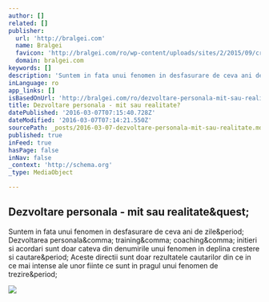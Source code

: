```yaml
---
author: []
related: []
publisher:
  url: 'http://bralgei.com'
  name: Bralgei
  favicon: 'http://bralgei.com/ro/wp-content/uploads/sites/2/2015/09/cropped-bralgei-192x192.jpg'
  domain: bralgei.com
keywords: []
description: 'Suntem in fata unui fenomen in desfasurare de ceva ani de zile. Dezvoltarea personala, training, coaching, initieri si acordari sunt doar cateva din denumirile unui fenomen in deplina crestere si cautare. Aceste directii sunt doar rezultatele cautarilor din ce in ce mai intense ale unor fiinte ce sunt in pragul unui fenomen de trezire.'
inLanguage: ro
app_links: []
isBasedOnUrl: 'http://bralgei.com/ro/dezvoltare-personala-mit-sau-realitate/'
title: Dezvoltare personala - mit sau realitate?
datePublished: '2016-03-07T07:15:40.728Z'
dateModified: '2016-03-07T07:14:21.550Z'
sourcePath: _posts/2016-03-07-dezvoltare-personala-mit-sau-realitate.md
published: true
inFeed: true
hasPage: false
inNav: false
_context: 'http://schema.org'
_type: MediaObject

---
```

<article style=""><h1>Dezvoltare personala - mit sau realitate&amp;quest;</h1><p>Suntem in fata unui fenomen in desfasurare de ceva ani de zile&amp;period; Dezvoltarea personala&amp;comma; training&amp;comma; coaching&amp;comma; initieri si acordari sunt doar cateva din denumirile unui fenomen in deplina crestere si cautare&amp;period; Aceste directii sunt doar rezultatele cautarilor din ce in ce mai intense ale unor fiinte ce sunt in pragul unui fenomen de trezire&amp;period;</p><img src="http://bralgei.com/ro/wp-content/uploads/sites/2/2016/03/7041377-lastest-wallpapers-widescreen-1024x576.jpg" /></article>